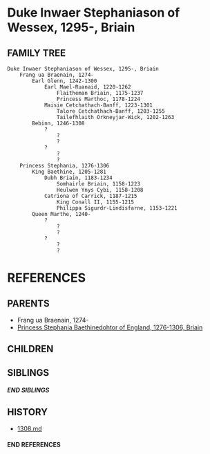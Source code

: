 # Duke Inwaer Stephaniason of Wessex, 1295-, Briain

## FAMILY TREE
```
Duke Inwaer Stephaniason of Wessex, 1295-, Briain
    Frang ua Braenain, 1274-
        Earl Glenn, 1242-1300
            Earl Mael-Ruanaid, 1220-1262
                Flaitheman Briain, 1175-1237
                Princess Marthoc, 1178-1224
            Maisie Cetchathach-Banff, 1223-1301
                Talore Cetchathach-Banff, 1203-1255
                Tailefhlaith Orkneyjar-Wick, 1202-1263
        Bebinn, 1246-1308
            ?
                ?
                ?
            ?
                ?
                ?
    Princess Stephania, 1276-1306
        King Baethine, 1205-1281
            Dubh Briain, 1183-1234
                Somhairle Briain, 1158-1223
                Heulwen Ynys Cybi, 1158-1208
            Catriona of Carrick, 1187-1215
                King Conall II, 1155-1215
                Philippa Sigurdr-Lindisfarne, 1153-1221
        Queen Marthe, 1240-
            ?
                ?
                ?
            ?
                ?
                ?
```


# REFERENCES

## PARENTS 
* Frang ua Braenain, 1274-
* [Princess Stephania Baethinedohtor of England, 1276-1306, Briain](p/stephania_baethinedohtor_1276.md)

## CHILDREN 

## SIBLINGS

##### END SIBLINGS  
## HISTORY
* [1308.md](../h/1308.md)

#### END REFERENCES
